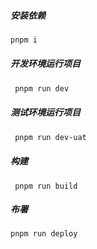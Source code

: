 ##### 安装依赖

```bash
pnpm i
```

##### 开发环境运行项目

```bash
 pnpm run dev
```

##### 测试环境运行项目

```bash
 pnpm run dev-uat
```

##### 构建

```
 pnpm run build
```

##### 布署

```
pnpm run deploy
```

